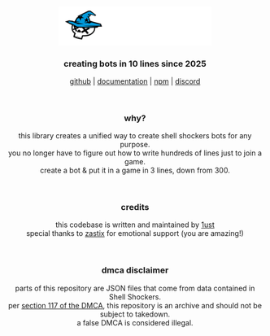 <div align='center'>
  <picture>
    <source media="(prefers-color-scheme: dark)" srcset="https://raw.githubusercontent.com/yolkorg/yolkdoc/master/img/logo-dark.png">
    <source media="(prefers-color-scheme: light)" srcset="https://raw.githubusercontent.com/yolkorg/yolkdoc/master/img/logo-light.png">
    <img src="https://raw.githubusercontent.com/yolkorg/yolkdoc/master/img/logo-dark.png" width="60%">
  </picture>
  <h3>creating bots in 10 lines since 2025</h3>
  <p>
    <a href='https://github.com/yolkorg/yolkbot'>github</a> | 
    <a href='https://yolkbot.villainsrule.xyz'>documentation</a> |
    <a href='https://npmjs.com/yolkbot'>npm</a> |
    <a href='https://discord.gg/gYugVUCaMr'>discord</a>
  </p>
</div>

<br>

<h3 align='center'>why?</h3>
<p align='center'>
  this library creates a unified way to create shell shockers bots for any purpose.<br>
  you no longer have to figure out how to write hundreds of lines just to join a game.<br>
  create a bot & put it in a game in 3 lines, down from 300.
</p>

<br>

<h3 align='center'>credits</h3>

<p align='center'>
  this codebase is written and maintained by <a href='https://github.com/villainsrule'>1ust</a><br>
  special thanks to <a href='https://zastix.club'>zastix</a> for emotional support (you are amazing!)
</p>

<br>

<h3 align='center'>dmca disclaimer</h3>

<p align='center'>
  parts of this repository are JSON files that come from data contained in Shell Shockers. <br>
  per <a href='https://www.copyright.gov/reports/studies/dmca/sec-104-report-vol-1.pdf'>section 117 of the DMCA</a>, this repository is an archive and should not be subject to takedown. <br>
  a false DMCA is considered illegal.
</p>
